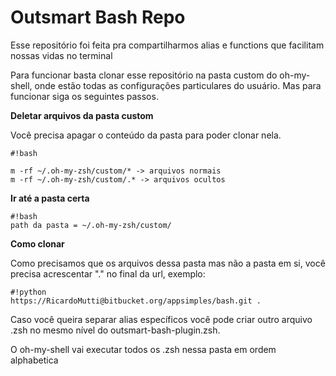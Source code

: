# **Outsmart Bash Repo** #

Esse repositório foi feita pra compartilharmos alias e functions que facilitam nossas vidas no terminal

Para funcionar basta clonar esse repositório na pasta custom do oh-my-shell, onde estão todas
as configurações particulares do usuário. Mas para funcionar siga os seguintes passos.

**Deletar arquivos da pasta custom**

Você precisa apagar o conteúdo da pasta para poder clonar nela.
```
#!bash

m -rf ~/.oh-my-zsh/custom/* -> arquivos normais
m -rf ~/.oh-my-zsh/custom/.* -> arquivos ocultos

```
**Ir até a pasta certa**
```
#!bash
path da pasta = ~/.oh-my-zsh/custom/
```
**Como clonar**

Como precisamos que os arquivos dessa pasta mas não a pasta em si, você precisa acrescentar "." no final da url, exemplo:
```
#!python
https://RicardoMutti@bitbucket.org/appsimples/bash.git .
```
Caso você queira separar alias específicos você pode criar outro arquivo .zsh no mesmo nível
do outsmart-bash-plugin.zsh.

O oh-my-shell vai executar todos os .zsh nessa pasta em ordem alphabetica